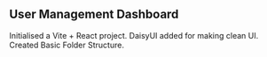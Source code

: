## User Management Dashboard
  Initialised a Vite + React project.
  DaisyUI added for making clean UI.
  Created Basic Folder Structure.
